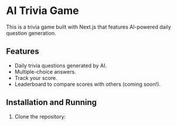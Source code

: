 # AI Trivia Game

This is a trivia game built with Next.js that features AI-powered daily question generation.

## Features

- Daily trivia questions generated by AI.
- Multiple-choice answers.
- Track your score.
- Leaderboard to compare scores with others (coming soon!).

## Installation and Running

1. Clone the repository:

